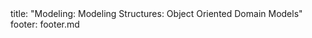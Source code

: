 <frontmatter>
title: "Modeling: Modeling Structures: Object Oriented Domain Models"
footer: footer.md
</frontmatter>

<include src="navbar.md" boilerplate />

<include src="unit-inPage-asFlat.md" boilerplate />
